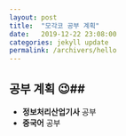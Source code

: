 ```yaml
---
layout: post
title:  "모각코 공부 계획"
date:   2019-12-22 23:08:00
categories: jekyll update
permalink: /archivers/hello
---
```


## 공부 계획 :wink:##


* **정보처리산업기사** 공부
* **중국어** 공부





